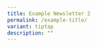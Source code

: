 ```yaml
---
title: Example Newsletter 2
permalink: /example-title/
variant: tiptap
description: ""
---
```

<p></p>